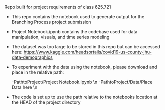Repo built for project requirements of class 625.721


- This repo contains the notebook used to generate output for the Branching Process project submission 
- Project Notebook.ipynb contains the codebase used for data manipulation, visuals, and time series modeling 
- The dataset was too large to be stored in this repo but can be accessed here: https://www.kaggle.com/headsortails/covid19-us-county-jhu-data-demographics  

- To experiment with the data using the notebook, please download and place in the relative path: 

   -PathtoProject/Project Notebook.ipynb \n
   -PathtoProject/Data/Place Data here \n

- The code is set up to use the path relative to the notebooks location at the HEAD of the project directory

